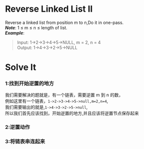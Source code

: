 # Reverse Linked List II

Reverse a linked list from position m to n,Do it in one-pass.  
***Note***: 1 ≤ m ≤ n ≤ length of list.  
***Example***:
>Input: 1->2->3->4->5->NULL, m = 2, n = 4   
 Output: 1->4->3->2->5->NULL
 
# Solve It

### 1:找到开始逆置的地方
我们需要解决的题就是，有一个链表，需要逆置 m 到 n 的数，  
例如这里有一个链表，`1->2->3->4->5->null,m=2,n=4`,  
我们需要输出的就是,`1->4->3->2->5->null`,  
所以我们首先应该找到，开始逆置的地方,并且应该将逆置节点保存起来
### 2:逆置动作



### 3:将链表串连起来